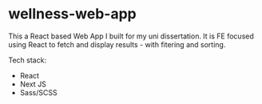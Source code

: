 # wellness-web-app

This a React based Web App I built for my uni dissertation. It is FE focused using React to fetch and display results - with fitering and sorting.

Tech stack:

- React
- Next JS
- Sass/SCSS
